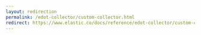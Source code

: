 ```yaml
---
layout: redirection
permalink: /edot-collector/custom-collector.html
redirect: https://www.elastic.co/docs/reference/edot-collector/custom-collector
---
```

